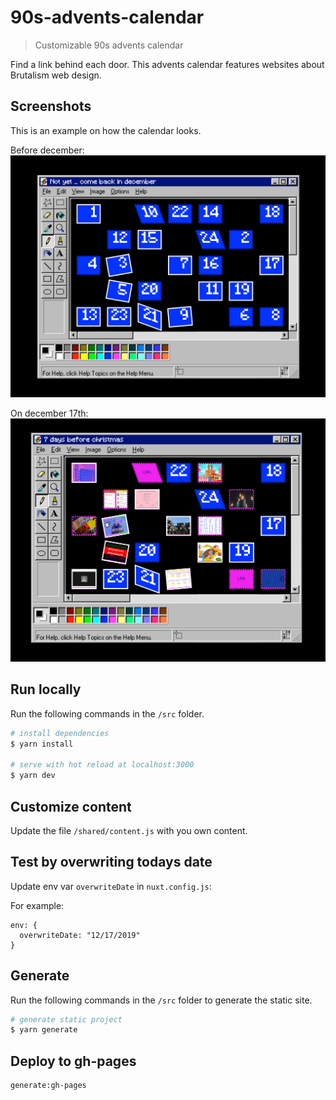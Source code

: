 # 90s-advents-calendar

> Customizable 90s advents calendar

Find a link behind each door.
This advents calendar features websites about Brutalism web design.

## Screenshots

This is an example on how the calendar looks.

Before december:
![Screenshot of calendar before dec](https://github.com/Twissi/90s-advents-calendar/blob/master/screenshots/Screenshot%202019-11-03%20at%2022.15.22.png?raw=true)

On december 17th:
![Screenshot of calendar](https://github.com/Twissi/90s-advents-calendar/blob/master/screenshots/Screenshot%202019-11-03%20at%2022.16.58.png?raw=true)

## Run locally

Run the following commands in the `/src` folder.

```bash
# install dependencies
$ yarn install

# serve with hot reload at localhost:3000
$ yarn dev
```

## Customize content

Update the file `/shared/content.js` with you own content.

## Test by overwriting todays date

Update env var `overwriteDate` in `nuxt.config.js`:

For example:

```
env: {
  overwriteDate: "12/17/2019"
}
```

## Generate

Run the following commands in the `/src` folder to generate the static site.

```bash
# generate static project
$ yarn generate
```

## Deploy to gh-pages

```bash
generate:gh-pages
```
